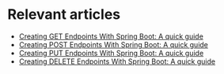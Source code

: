 # Relevant articles
- [Creating GET Endpoints With Spring Boot: A quick guide](https://nkamphoa.com/creating-spring-boot-get-endpoints/)
- [Creating POST Endpoints With Spring Boot: A quick guide](https://nkamphoa.com/spring-boot-restful-post-endpoints-how-to/)
- [Creating PUT Endpoints With Spring Boot: A quick guide](https://nkamphoa.com/spring-boot-restful-put-endpoints-how-to/)
- [Creating DELETE Endpoints With Spring Boot: A quick guide](https://nkamphoa.com/creating-spring-boot-delete-endpoints/)

